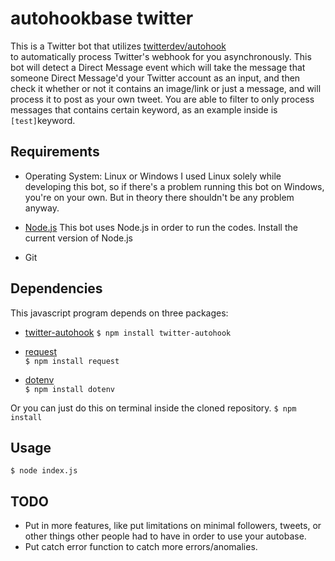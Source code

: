 # autohookbase twitter
This is a Twitter bot that utilizes [twitterdev/autohook](https://github.com/twitterdev/autohook)  
to automatically process Twitter's webhook for you asynchronously. This bot will detect a Direct Message event which will take the message that someone Direct Message'd your Twitter account as an input, and then check it whether or not it contains an image/link or just a message, and will process it to post as your own tweet. You are able to filter to only process messages that contains certain keyword, as an example inside is ```[test]```keyword.

## Requirements

- Operating System: Linux or Windows
I used Linux solely while developing this bot, so if there's a problem running this bot on Windows,
you're on your own. But in theory there shouldn't be any problem anyway.

- [Node.js](https://nodejs.org/en/)
This bot uses Node.js in order to run the codes. Install the current version of Node.js

- Git

## Dependencies

This javascript program depends on three packages:
- [twitter-autohook](https://github.com/twitterdev/autohook)
```$ npm install twitter-autohook```

- [request](https://www.npmjs.com/package/request)  
```$ npm install request```

- [dotenv](https://www.npmjs.com/package/dotenv)  
```$ npm install dotenv```

Or you can just do this on terminal inside the cloned repository.
```$ npm install``` 

## Usage

```$ node index.js```

## TODO
- Put in more features, like put limitations on minimal followers, tweets, or other things other people had to have in order to use your autobase.
- Put catch error function to catch more errors/anomalies.